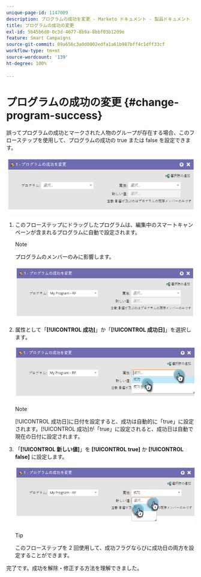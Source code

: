 ```yaml
---
unique-page-id: 1147009
description: プログラムの成功を変更 - Marketo ドキュメント - 製品ドキュメント
title: プログラムの成功の変更
exl-id: 5b45b6d0-0c3d-4677-8b9a-8bbf03b1209e
feature: Smart Campaigns
source-git-commit: 09a656c3a0d0002edfa1a61b987bff4c1dff33cf
workflow-type: tm+mt
source-wordcount: '139'
ht-degree: 100%

---
```


# プログラムの成功の変更 {#change-program-success}

誤ってプログラムの成功とマークされた人物のグループが存在する場合、このフローステップを使用して、プログラムの成功の true または false を設定できます。

![](assets/change-program-success-1.png)

1. このフローステップにドラッグしたプログラムは、編集中のスマートキャンペーンが含まれるプログラムに自動で設定されます。

   >[!NOTE]
   >
   >プログラムのメンバーのみに影響します。

   ![](assets/change-program-success-2.png)

1. 属性として「**[!UICONTROL 成功]**」か「**[!UICONTROL 成功日]**」を選択します。

   ![](assets/change-program-success-3.png)

   >[!NOTE]
   >
   >[!UICONTROL 成功日]に日付を設定すると、成功は自動的に「true」に設定されます。[!UICONTROL 成功]が「true」に設定されると、成功日は自動で現在の日付に設定されます。

1. 「**[!UICONTROL 新しい値]**」を **[!UICONTROL true]** か **[!UICONTROL false]** に設定します。

   ![](assets/change-program-success-4.png)

   >[!TIP]
   >
   >このフローステップを 2 回使用して、成功フラグならびに成功日の両方を設定することができます。

完了です。成功を解除・修正する方法を理解できました。
